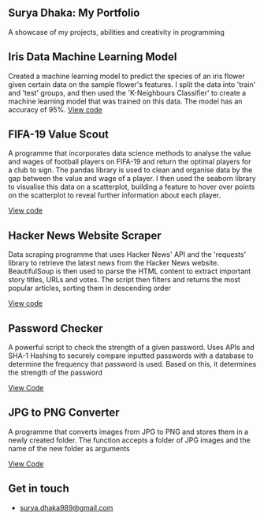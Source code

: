   

Surya Dhaka: My Portfolio
-------------------------

A showcase of my projects, abilities and creativity in programming

Iris Data Machine Learning Model
---------------------------
Created a machine learning model to predict the species of an iris flower given certain data on the sample flower's features. I split the data into 'train' and 'test' groups, and then used the 'K-Neighbours Classifier' to create a machine learning model that was trained on this data. The model has an accuracy of 95%. 
[View code](https://github.com/Surya-Dhaka/suryadhaka.github.io/blob/main/iris_ML)

FIFA-19 Value Scout
---------------------------
A programme that incorporates data science methods to analyse the value and wages of football players on FIFA-19 and return the optimal players for a club to sign. The pandas library is used to clean and organise data by the gap between the value and wage of a player. I then used the seaborn library to visualise this data on a scatterplot, building  a feature to hover over points on the scatterplot to reveal further information about each player.

[View code](https://github.com/Surya-Dhaka/suryadhaka.github.io/blob/main/FIFA_Data_Science.ipynb)

Hacker News Website Scraper
---------------------------

Data scraping programme that uses Hacker News' API and the 'requests' library to retrieve the latest news from the Hacker News website. BeautifulSoup is then used to parse the HTML content to extract important story titles, URLs and votes. The script then filters and returns the most popular articles, sorting them in descending order

[View code](https://github.com/Surya-Dhaka/suryadhaka.github.io/blob/main/JPGtoPNGconverter.py)

Password Checker
----------------

A powerful script to check the strength of a given password. Uses APIs and SHA-1 Hashing to securely compare inputted passwords with a database to determine the frequency that password is used. Based on this, it determines the strength of the password

[View Code](https://github.com/Surya-Dhaka/suryadhaka.github.io/blob/main/password_checker.py)

JPG to PNG Converter
--------------------

A programme that converts images from JPG to PNG and stores them in a newly created folder. The function accepts a folder of JPG images and the name of the new folder as arguments

[View Code](https://github.com/Surya-Dhaka/suryadhaka.github.io/blob/main/website_scraper.py)

Get in touch
------------

*   [surya.dhaka989@gmail.com](#)
